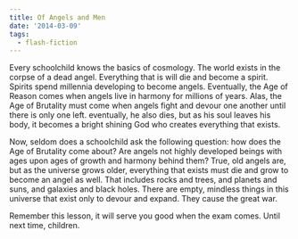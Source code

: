 ```yaml
---
title: Of Angels and Men
date: '2014-03-09'
tags:
  - flash-fiction
---
```


Every schoolchild knows the basics of cosmology. The world exists in the corpse
of a dead angel. Everything that is will die and become a spirit. Spirits spend
millennia developing to become angels. Eventually, the Age of Reason comes when
angels live in harmony for millions of years. Alas, the Age of Brutality must
come when angels fight and devour one another until there is only one left.
eventually, he also dies, but as his soul leaves his body, it becomes a bright
shining God who creates everything that exists.

<!-- truncate -->

Now, seldom does a schoolchild ask the following question: how does the Age of
Brutality come about? Are angels not highly developed beings with ages upon ages
of growth and harmony behind them? True, old angels are, but as the universe
grows older, everything that exists must die and grow to become an angel as
well. That includes rocks and trees, and planets and suns, and galaxies and
black holes. There are empty, mindless things in this universe that exist only
to devour and expand. They cause the great war.

Remember this lesson, it will serve you good when the exam comes. Until next
time, children.
